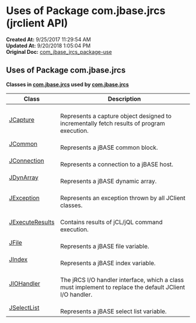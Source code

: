 # Uses of Package com.jbase.jrcs (jrclient   API)

**Created At:** 9/25/2017 11:29:54 AM  
**Updated At:** 9/20/2018 1:05:04 PM  
**Original Doc:** [com_jbase_jrcs_package-use](https://docs.jbase.com/jrcs/com_jbase_jrcs_package-use)  


## Uses of Package com.jbase.jrcs



**Classes in [com.jbase.jrcs](/jrcs/com_jbase_jrcs_package-summary) used by [com.jbase.jrcs](/jrcs/com_jbase_jrcs_package-summary)**

| Class<br> |  Description<br> |
| --- | --- |
| [JCapture](/jrcs/com_jbase_jrcs_jcapture#com.jbase.jrcs)<br> | <br>Represents a capture object designed to incrementally fetch results of program execution.<br> |
| [JCommon](/jrcs/com_jbase_jrcs_jcommon#com.jbase.jrcs)<br> | <br>Represents a jBASE common block.<br> |
| [JConnection](/jrcs/com_jbase_jrcs_jconnection#com.jbase.jrcs)<br> | <br>Represents a connection to a jBASE host.<br> |
| [JDynArray](/jrcs/com_jbase_jrcs_jdynarray#com.jbase.jrcs)<br> | <br>Represents a jBASE dynamic array.<br> |
| [JException](/jrcs/com_jbase_jrcs_jexception#com.jbase.jrcs)<br> | <br>Represents an exception thrown by all JClient classes.<br> |
| [JExecuteResults](/jrcs/com_jbase_jrcs_jexecuteresults#com.jbase.jrcs)<br> | <br>Contains results of jCL/jQL command execution.<br> |
| [JFile](/jrcs/com_jbase_jrcs_jfile#com.jbase.jrcs)<br> | <br>Represents a jBASE file variable.<br> |
| [JIndex](/jrcs/com_jbase_jrcs_jfile#com.jbase.jrcs)<br> | <br>Represents a jBASE index variable.<br> |
| [JIOHandler](/jrcs/com_jbase_jrcs_jiohandler#com.jbase.jrcs)<br> | <br>The jRCS I/O handler interface, which a class must implement to replace the default JClient I/O handler.<br> |
| [JSelectList](/jrcs/com_jbase_jrcs_jiohandler#com.jbase.jrcs)<br> | <br>Represents a jBASE select list variable.<br> |


